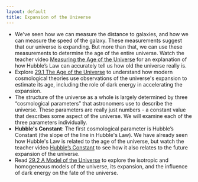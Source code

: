 ```yaml
---
layout: default
title: Expansion of the Universe
---
```


- We've seen how we can measure the distance to galaxies, and how we can measure the speed of the galaxy. These measurements suggest that our universe is expanding. But more than that, we can use these measurements to determine the age of the entire universe. Watch the teacher video [Measuring the Age of the Universe](https://www.youtube.com/watch?v=XRq7GSJdLHk) for an explanation of how Hubble’s Law can accurately tell us how old the universe really is. 
- Explore [29.1 The Age of the Universe](https://openstax.org/books/astronomy-2e/pages/29-1-the-age-of-the-universe) to understand how modern cosmological theories use observations of the universe's expansion to estimate its age, including the role of dark energy in accelerating the expansion.
- The structure of the universe as a whole is largely determined by three “cosmological parameters” that astronomers use to describe the universe. These parameters are really just numbers - a constant value that describes some aspect of the universe. We will examine each of the three parameters individually.
- **Hubble's Constant**: The first cosmological parameter is Hubble’s Constant (the slope of the line in Hubble's Law). We have already seen how Hubble's Law is related to the age of the universe, but watch the teacher video [Hubble’s Constant](https://www.youtube.com/watch?v=sl0ivSj4EWk) to see how it also relates to the future expansion of the universe.
- Read [29.2 A Model of the Universe](https://openstax.org/books/astronomy-2e/pages/29-2-a-model-of-the-universe) to explore the isotropic and homogeneous models of the universe, its expansion, and the influence of dark energy on the fate of the universe.
